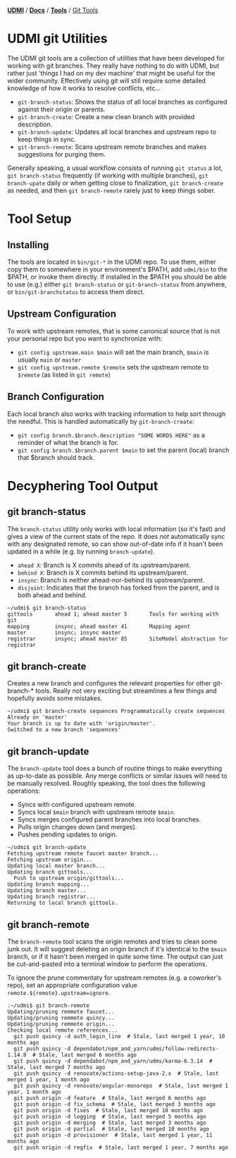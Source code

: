 [**UDMI**](../../) / [**Docs**](../) / [**Tools**](./) / [Git Tools](#)

# UDMI git Utilities

The UDMI git tools are a collection of utilities that have been developed for working
with git branches. They really have nothing to do with UDMI, but rather just
'things I had on my dev machine' that might be useful for the wider community. Effectively
using git will still require some detailed knowledge of how it works to resolve conflicts,
etc...

* `git-branch-status`: Shows the status of all local branches as configured against their origin or parents.
* `git-branch-create`: Create a new clean branch with provided description.
* `git-branch-update`: Updates all local branches and upstream repo to keep things in sync.
* `git-branch-remote`: Scans upstream remote branches and makes suggestions for purging them.

Generally speaking, a usual workflow consists of running `git status` a lot, `git branch-status`
frequently (if working with multiple branches), `git branch-upate` daily or when getting close to
finalization, `git branch-create` as needed, and then `git branch-remote` rarely just to keep
things sober.

# Tool Setup

## Installing

The tools are located in `bin/git-*` in the UDMI repo. To use them, either copy them to somewhere
in your environment's $PATH, add `udmi/bin` to the $PATH, or invoke them directly. If installed
in the $PATH you should be able to use (e.g.) either `git branch-status` or `git-branch-status`
from anywhere, or `bin/git-branchstatus` to access them direct.

## Upstream Configuration

To work with upstream remotes, that is some canonical source that is not your personal repo but
you want to synchronize with:

* `git config upstream.main $main` will set the main branch, `$main` is usually `main` or `master`
* `git config upstream.remote $remote` sets the upstream remote to `$remote` (as listed in `git remote`)

## Branch Configuration

Each local branch also works with tracking information to help sort through the needful. This is
handled automatically by `git-branch-create`:

* `git config branch.$branch.description "SOME WORDS HERE"` as a reminder of what the branch is for.
* `git config branch.$branch.parent $main` to set the parent (local) branch that $branch should track.

# Decyphering Tool Output

## git branch-status

The `branch-status` utility only works with local information (so it's fast) and gives a view of
the current state of the repo. It does _not_ automatically sync with any designated remote, so can
show out-of-date info if it hsan't been updated in a while (e.g. by running `branch-update`).

* `ahead X`: Branch is X commits ahead of its upstream/parent.
* `behind X`: Branch is X commits behind its upstream/parent.
* `insync`: Branch is neither ahead-nor-behind its upstream/parent.
* `disjoint`: Indicates that the branch has forked from the parent, and is both ahead and behind.

```
~/udmi$ git branch-status 
gittools       ahead 1; ahead master 5       Tools for working with git
mapping        insync; ahead master 41       Mapping agent
master         insync; insync master
registrar      insync; ahead master 85       SiteModel abstraction for registrar
```

## git branch-create

Creates a new branch and configures the relevant properties for other git-branch-* tools. Really
not very exciting but streamlines a few things and hopefully avoids some mistakes.

```
~/udmi$ git branch-create sequences Programmatically create sequences
Already on 'master'
Your branch is up to date with 'origin/master'.
Switched to a new branch 'sequences'
```

## git branch-update

The `branch-update` tool does a bunch of routine things to make everything as up-to-date as possible.
Any merge conflicts or similar issues will need to be manually resolved. Roughly speaking, the tool
does the following operations:
* Syncs with configured upstream remote.
* Syncs local `$main` branch with upstream remote `$main`.
* Syncs merges configured parent branches into local branches.
* Pulls origin changes down (and merges).
* Pushes pending updates to origin.

```
~/udmi$ git branch-update
Fetching upstream remote faucet master branch...
Fetching upstream origin...
Updating local master branch...
Updating branch gittools...
  Push to upstream origin/gittools...
Updating branch mapping...
Updating branch master...
Updating branch registrar...
Returning to local branch gittools.
```

## git branch-remote

The `branch-remote` tool scans the origin remotes and tries to clean some junk out. It will
suggest deleting an origin branch if it's identical to the `$main` branch, or if it
hasn't been merged in quite some time. The output can just be cut-and-pasted into a terminal
window to perform the operations.

To ignore the prune commentaty for upstream remotes (e.g. a coworker's repo), set an appropriate
configuration value `remote.${remote}.upstream=ignore`.

```
:~/udmi$ git branch-remote
Updating/pruning remmote faucet...
Updating/pruning remmote quincy...
Updating/pruning remmote origin...
Checking local remote references...
  git push quincy -d auth_login_line  # Stale, last merged 1 year, 10 months ago
  git push quincy -d dependabot/npm_and_yarn/udms/follow-redirects-1.14.8  # Stale, last merged 6 months ago
  git push quincy -d dependabot/npm_and_yarn/udms/karma-6.3.14  # Stale, last merged 7 months ago
  git push quincy -d renovate/actions-setup-java-2.x  # Stale, last merged 1 year, 1 month ago
  git push quincy -d renovate/angular-monorepo  # Stale, last merged 1 year, 1 month ago
  git push origin -d feature  # Stale, last merged 6 months ago
  git push origin -d fix_schema  # Stale, last merged 3 months ago
  git push origin -d fixes  # Stale, last merged 10 months ago
  git push origin -d logging  # Stale, last merged 5 months ago
  git push origin -d merging  # Stale, last merged 3 months ago
  git push origin -d partial  # Stale, last merged 10 months ago
  git push origin -d provisioner  # Stale, last merged 1 year, 11 months ago
  git push origin -d regfix  # Stale, last merged 1 year, 7 months ago
```
